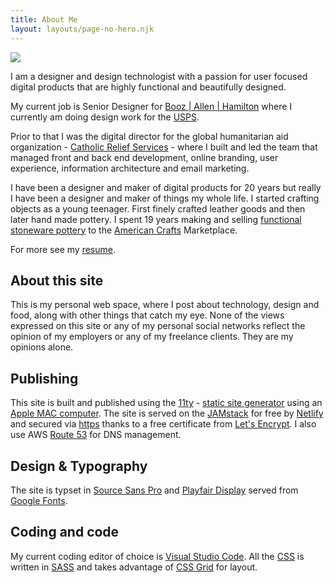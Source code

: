 ```yaml
---
title: About Me
layout: layouts/page-no-hero.njk
---
```


<img src="/images/pdk-about-photo.jpg" class="about-photo img-responsive" />

I am a  designer and design technologist with a passion for user focused digital products that are highly functional and beautifully designed.

My current job is Senior Designer for [Booz | Allen | Hamilton](http://www.boozallen.com/) where I currently am doing design work for the [USPS](https://www.usps.com/).

Prior to that I was the digital director for the global humanitarian aid organization - [Catholic Relief Services](https://www.crs.org/) - where I built and led the team that managed front and back end development, online branding, user experience, information architecture and email marketing.

I have been a designer and maker of digital products for 20 years but really I have been a designer and maker of things my whole life. I started crafting objects as a young teenager. First finely crafted leather goods and then later hand made pottery. I spent 19 years making and selling [functional stoneware pottery](https://www.pinterest.com/pin/49891508357515603/) to the [American Crafts](https://craftcouncil.org/) Marketplace.

For more see my [resume](/resume/).

## About this site

This is my personal web space, where I post about technology, design and food, along with other things that catch my eye. None of the views expressed on this site or any of my personal social networks reflect the opinion of my employers or any of my freelance clients. They are my opinions alone.

##  Publishing

This site is built and published using the [11ty](https://www.11ty.io/) - [static site generator](https://jamstack.org/) using an [Apple MAC computer](https://www.apple.com/mac/). The site is served on the [JAMstack](https://jamstack.org/) for free by [Netlify](https://www.netlify.com/) and secured via [https](https://en.wikipedia.org/wiki/HTTPS) thanks to a free certificate from [Let's Encrypt](https://letsencrypt.org/). I also use AWS [Route 53](https://aws.amazon.com/route53/?p=tile) for DNS management.

##  Design & Typography

The site is typset in [Source Sans Pro](https://en.wikipedia.org/wiki/Source_Sans_Pro) and [Playfair Display](https://medium.com/@manahabibian/playfair-display-a-typographic-specimen-b311856700bd) served from [Google Fonts](https://fonts.google.com/).

## Coding and code

My current coding editor of choice is [Visual Studio Code](https://code.visualstudio.com/). All the [CSS](https://en.wikipedia.org/wiki/Cascading_Style_Sheets) is written in [SASS](http://sass-lang.com/) and takes advantage of [CSS Grid](https://developer.mozilla.org/en-US/docs/Web/CSS/CSS_Grid_Layout) for layout.
